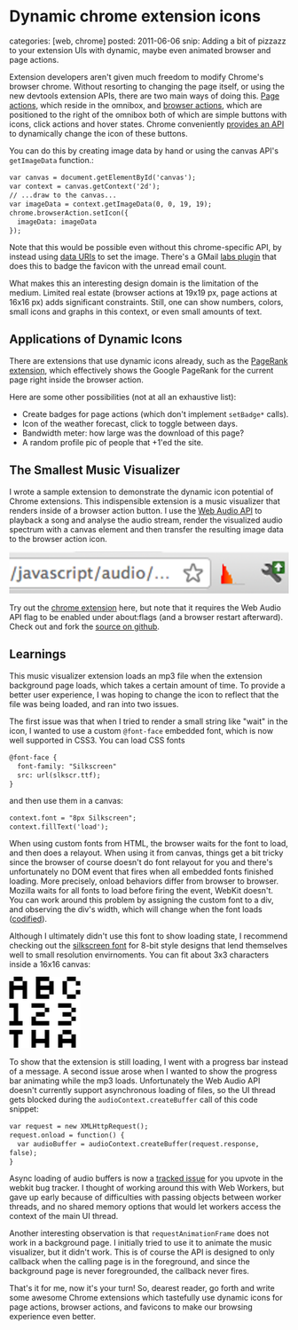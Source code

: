 Dynamic chrome extension icons
==============================
categories: [web, chrome]
posted: 2011-06-06
snip: Adding a bit of pizzazz to your extension UIs with dynamic, maybe even animated
  browser and page actions.




Extension developers aren't given much freedom to modify Chrome's browser
chrome. Without resorting to changing the page itself, or using the new devtools
extension APIs, there are two main ways of doing this. [Page actions][], which
reside in the omnibox, and [browser actions][], which are positioned to the
right of the omnibox both of which are simple buttons with icons, click actions
and hover states. Chrome conveniently [provides an API][] to dynamically change
the icon of these buttons.

You can do this by creating image data by hand or using the canvas API's
`getImageData` function.:

    var canvas = document.getElementById('canvas');
    var context = canvas.getContext('2d');
    // ...draw to the canvas...
    var imageData = context.getImageData(0, 0, 19, 19);
    chrome.browserAction.setIcon({
      imageData: imageData
    });

Note that this would be possible even without this chrome-specific API, by
instead using [data URIs][] to set the image. There's a GMail [labs plugin][]
that does this to badge the favicon with the unread email count.

What makes this an interesting design domain is the limitation of the medium.
Limited real estate (browser actions at 19x19 px, page actions at 16x16 px) adds
significant constraints. Still, one can show numbers, colors, small icons and
graphs in this context, or even small amounts of text.

## Applications of Dynamic Icons

There are extensions that use dynamic icons already, such as the
[PageRank extension][], which effectively shows the Google PageRank for the
current page right inside the browser action.

Here are some other possibilities (not at all an exhaustive list):

* Create badges for page actions (which don't implement `setBadge*` calls).
* Icon of the weather forecast, click to toggle between days.
* Bandwidth meter: how large was the download of this page?
* A random profile pic of people that +1'ed the site.

## The Smallest Music Visualizer

I wrote a sample extension to demonstrate the dynamic icon potential of Chrome
extensions. This indispensible extension is a music visualizer that renders
inside of a browser action button. I use the [Web Audio API][] to playback a
song and analyse the audio stream, render the visualized audio spectrum with a
canvas element and then transfer the resulting image data to the browser action
icon.

![screenshot][]

Try out the [chrome extension][] here, but note that it requires the Web Audio
API flag to be enabled under about:flags (and a browser restart afterward).
Check out and fork the [source on github][].

## Learnings

This music visualizer extension loads an mp3 file when the extension
background page loads, which takes a certain amount of time. To provide a
better user experience, I was hoping to change the icon to reflect that the
file was being loaded, and ran into two issues.

The first issue was that when I tried to render a small string like "wait" in
the icon, I wanted to use a custom `@font-face` embedded font, which is now
well supported in CSS3. You can load CSS fonts

    @font-face {
      font-family: "Silkscreen"
      src: url(slkscr.ttf);
    }

and then use them in a canvas:

    context.font = "8px Silkscreen";
    context.fillText('load');

When using custom fonts from HTML, the browser waits for the font to load, and
then does a relayout. When using it from canvas, things get a bit tricky since
the browser of course doesn't do font relayout for you and there's
unfortunately no DOM event that fires when all embedded fonts finished loading.
More precisely, onload behaviors differ from browser to browser. Mozilla waits
for all fonts to load before firing the event, WebKit doesn't. You can work
around this problem by assigning the custom font to a div, and observing the
div's width, which will change when the font loads ([codified][]).

Although I ultimately didn't use this font to show loading state, I recommend
checking out the [silkscreen font][] for 8-bit style designs that lend
themselves well to small resolution envirnoments. You can fit about 3x3
characters inside a 16x16 canvas:

![silkscreen][]

To show that the extension is still loading, I went with a progress bar instead
of a message. A second issue arose when I wanted to show the progress
bar animating while the mp3 loads. Unfortunately the Web Audio API doesn't
currently support asynchronous loading of files, so the UI thread gets blocked
during the `audioContext.createBuffer` call of this code snippet:

    var request = new XMLHttpRequest();
    request.onload = function() {
      var audioBuffer = audioContext.createBuffer(request.response, false);
    }

Async loading of audio buffers is now a [tracked issue][] for you upvote in
the webkit bug tracker. I thought of working around this with Web Workers, but
gave up early because of difficulties with passing objects between worker
threads, and no shared memory options that would let workers access the
context of the main UI thread.

Another interesting observation is that `requestAnimationFrame` does not work in
a background page. I initially tried to use it to animate the music visualizer,
but it didn't work. This is of course the API is designed to only callback when
the calling page is in the foreground, and since the background page is never
foregrounded, the callback never fires.

That's it for me, now it's your turn! So, dearest reader, go forth and write
some awesome Chrome extensions which tastefully use dynamic icons for page
actions, browser actions, and favicons to make our browsing experience even
better.

[labs plugin]: http://googlesystem.blogspot.com/2011/01/dynamic-gmail-favicon.html
[page actions]: http://code.google.com/chrome/extensions/pageAction.html
[browser actions]: http://code.google.com/chrome/extensions/browserAction.html
[silkscreen font]: http://kottke.org/plus/type/silkscreen/
[chrome extension]: https://chrome.google.com/webstore/detail/befnabfghcghgpmkjoalbecphdgdmick?hl=en
[source on github]: https://github.com/borismus/Music-Visualizer-Chrome-Extension
[known issue]: http://stackoverflow.com/questions/195262/can-i-turn-off-antialiasing-on-an-html-canvas-element
[tracked issue]: https://bugs.webkit.org/show_bug.cgi?id=61947
[silkscreen]: silkscreen.png
[PageRank extension]: https://chrome.google.com/webstore/detail/kpekpmmfocifmbnnoahnclccmjkckpcl
[Web Audio API]: http://chromium.googlecode.com/svn/trunk/samples/audio/specification/specification.html
[provides an API]: http://code.google.com/chrome/extensions/browserAction.html#method-setIcon
[codified]: https://github.com/paulirish/font-face-detect/blob/master/isFontLoaded.js
[data URIs]: http://en.wikipedia.org/wiki/Data_URI_scheme
[screenshot]: music-vis.png


